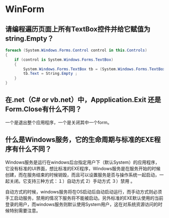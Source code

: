 # WinForm

## 请编程遍历页面上所有TextBox控件并给它赋值为string.Empty？

```csharp
foreach (System.Windows.Forms.Control control in this.Controls)
{
    if (control is System.Windows.Forms.TextBox)
    {
    	System.Windows.Forms.TextBox tb = (System.Windows.Forms.TextBox)control ;
    	tb.Text = String.Empty ;
    }
}
```

## 在.net（C# or vb.net）中，Appplication.Exit 还是 Form.Close有什么不同？

一个是退出整个应用程序，一个是关闭其中一个form。

## 什么是Windows服务，它的生命周期与标准的EXE程序有什么不同？

Windows服务是运行在windows后台指定用户下（默认System）的应用程序，它没有标准的UI界面，想比标准的EXE程序，Windows服务是在服务开始的时候创建，而在服务结束的时候销毁，而且可以设置服务是否与操作系统一起启动，一起关闭。它支持三种方式：１）自动方式 2）手动方式 ３）禁用 。

自动方式的时候，windows服务将在OS启动后自动启动运行，而手动方式则必须手工启动服务，禁用的情况下服务将不能被启动。另外标准的EXE默认使用的当前登录的用户，而windows服务则默认使用System用户，这在对系统资源访问的时候特别需要注意。
